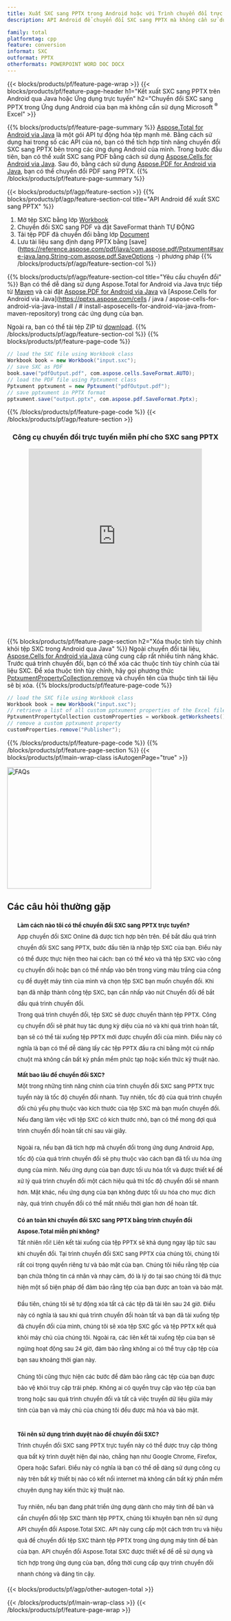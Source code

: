 ```yaml
---
title: Xuất SXC sang PPTX trong Android hoặc với Trình chuyển đổi trực tuyến miễn phí
description: API Android để chuyển đổi SXC sang PPTX mà không cần sử dụng Microsoft Word hoặc trực tuyến. Kiểm tra trình chuyển đổi trực tuyến SXC sang PPTX miễn phí một cách nhanh chóng trước khi tích hợp mã.

family: total
platformtag: cpp
feature: conversion
informat: SXC
outformat: PPTX
otherformats: POWERPOINT WORD DOC DOCX
---
```

{{< blocks/products/pf/feature-page-wrap >}}
{{< blocks/products/pf/feature-page-header h1="Kết xuất SXC sang PPTX trên Android qua Java hoặc Ứng dụng trực tuyến" h2="Chuyển đổi SXC sang PPTX trong Ứng dụng Android của bạn mà không cần sử dụng Microsoft <sup>&reg;</sup> Excel" >}}

{{% blocks/products/pf/feature-page-summary %}}
[Aspose.Total for Android via Java](https://products.aspose.com/total/android-java/) là một gói API tự động hóa tệp mạnh mẽ. Bằng cách sử dụng hai trong số các API của nó, bạn có thể tích hợp tính năng chuyển đổi SXC sang PPTX bên trong các ứng dụng Android của mình. Trong bước đầu tiên, bạn có thể xuất SXC sang PDF bằng cách sử dụng [Aspose.Cells for Android via Java](https://products.aspose.com/cells/android-java/). Sau đó, bằng cách sử dụng [Aspose.PDF for Android via Java](https://products.aspose.com/pdf/android-java/), bạn có thể chuyển đổi PDF sang PPTX. 
{{% /blocks/products/pf/feature-page-summary  %}}

{{< blocks/products/pf/agp/feature-section >}}
{{% blocks/products/pf/agp/feature-section-col title="API Android để xuất SXC sang PPTX" %}}
1. Mở tệp SXC bằng lớp [Workbook](https://reference.aspose.com/cells/java/com.aspose.cells/Workbook)
2. Chuyển đổi SXC sang PDF và đặt SaveFormat thành TỰ ĐỘNG
3. Tải tệp PDF đã chuyển đổi bằng lớp [Document](https://reference.aspose.com/pdf/java/com.aspose.pdf/Pptxument)
4. Lưu tài liệu sang định dạng PPTX bằng [save](https://reference.aspose.com/pdf/java/com.aspose.pdf/Pptxument#save-java.lang.String-com.aspose.pdf.SaveOptions -) phương pháp
{{% /blocks/products/pf/agp/feature-section-col %}}

{{% blocks/products/pf/agp/feature-section-col title="Yêu cầu chuyển đổi" %}}
Bạn có thể dễ dàng sử dụng Aspose.Total for Android via Java trực tiếp từ [Maven](https://releases.aspose.com/total/java/) và cài đặt [Aspose.PDF for Android via Java](https://pptxs.aspose.com/pdf/androidjava/installation/) và [Aspose.Cells for Android via Java](https://pptxs.aspose.com/cells / java / aspose-cells-for-android-via-java-install / # install-asposecells-for-android-via-java-from-maven-repository) trong các ứng dụng của bạn.

Ngoài ra, bạn có thể tải tệp ZIP từ [download](https://releases.aspose.com/total/androidjava).
{{% /blocks/products/pf/agp/feature-section-col %}}
{{% blocks/products/pf/feature-page-code %}}

```java
// load the SXC file using Workbook class
Workbook book = new Workbook("input.sxc");
// save SXC as PDF
book.save("pdfOutput.pdf", com.aspose.cells.SaveFormat.AUTO);
// load the PDF file using Pptxument class
Pptxument pptxument = new Pptxument("pdfOutput.pdf");
// save pptxument in PPTX format
pptxument.save("output.pptx", com.aspose.pdf.SaveFormat.Pptx);    
```


{{% /blocks/products/pf/feature-page-code %}}
{{< /blocks/products/pf/agp/feature-section >}}

<div class="container-fluid agp-content bg-white aboutfile box-1 vh100 section nopbtm">
<div class=container>
<div class=row>
<div class="demobox tc col-md-12 padding-0" align="center">

<h3>Công cụ chuyển đổi trực tuyến miễn phí cho SXC sang PPTX</h3>

<iframe title="Công cụ trực tuyến chuyển đổi từ sxc sang pptx" style="border: none; height: 426px;" scrolling="no" src="https://widgets.aspose.cloud/total-conversion/?to=pptx&from=sxc" id="child-iframe" width="80%"></iframe>

</div></div>
</div></div>

{{% blocks/products/pf/feature-page-section  h2="Xóa thuộc tính tùy chỉnh khỏi tệp SXC trong Android qua Java" %}}
Ngoài chuyển đổi tài liệu, [Aspose.Cells for Android via Java](https://products.aspose.com/cells/android-java/) cũng cung cấp rất nhiều tính năng khác. Trước quá trình chuyển đổi, bạn có thể xóa các thuộc tính tùy chỉnh của tài liệu SXC. Để xóa thuộc tính tùy chỉnh, hãy gọi phương thức [PptxumentPropertyCollection.remove](https://reference.aspose.com/cells/java/com.aspose.cells/pptxumentpropertycollection#remove (java.lang.String)) và chuyển tên của thuộc tính tài liệu sẽ bị xóa.
{{% blocks/products/pf/feature-page-code %}}

```java
// load the SXC file using Workbook class
Workbook book = new Workbook("input.sxc");
// retrieve a list of all custom pptxument properties of the Excel file
PptxumentPropertyCollection customProperties = workbook.getWorksheets().getCustomPptxumentProperties();
// remove a custom pptxument property
customProperties.remove("Publisher"); 
```

{{% /blocks/products/pf/feature-page-code  %}}
{{% /blocks/products/pf/feature-page-section %}}
{{< blocks/products/pf/main-wrap-class isAutogenPage="true" >}}
<style>.howtolist li{margin-right: 0!important;line-height: 26px;position: relative;margin-bottom: 10px;font-size: 13px;list-style-type: none;}</style>
<div class="col-md-12 tl bg-gray-dark howtolist section">
  <a class="anchor" name="faqpage"></a>
  <div class="container tl dflex" itemscope="" itemtype="https://schema.org/FAQPage">
      <div class="col-md-4 howtosectiongfx">
          <img class="social-panel-hide-on-mobile" src="https://www.groupdocs.cloud/templates/brand/images/groupdocs/conversion/groupdocs_conversion-brand.png" alt="FAQs" width="335" height="283">
      </div>
      <div class="howtosection col-md-8">
          <div>
              <h2>Các câu hỏi thường gặp</h2>
              <ul>
                  <li itemscope="" itemprop="mainEntity" itemtype="https://schema.org/Question">
                      <div>
                          <span itemprop="name"><b>Làm cách nào tôi có thể chuyển đổi SXC sang PPTX trực tuyến?</b></span>
                      </div>
                      <div itemscope="" itemprop="acceptedAnswer" itemtype="https://schema.org/Answer">
                          <span itemprop="text">App chuyển đổi SXC Online đã được tích hợp bên trên. Để bắt đầu quá trình chuyển đổi SXC sang PPTX, bước đầu tiên là nhập tệp SXC của bạn. Điều này có thể được thực hiện theo hai cách: bạn có thể kéo và thả tệp SXC vào công cụ chuyển đổi hoặc bạn có thể nhấp vào bên trong vùng màu trắng của công cụ để duyệt máy tính của mình và chọn tệp SXC bạn muốn chuyển đổi. Khi bạn đã nhập thành công tệp SXC, bạn cần nhấp vào nút Chuyển đổi để bắt đầu quá trình chuyển đổi. <br />
Trong quá trình chuyển đổi, tệp SXC sẽ được chuyển thành tệp PPTX. Công cụ chuyển đổi sẽ phát huy tác dụng kỳ diệu của nó và khi quá trình hoàn tất, bạn sẽ có thể tải xuống tệp PPTX mới được chuyển đổi của mình. Điều này có nghĩa là bạn có thể dễ dàng lấy các tệp PPTX đầu ra chỉ bằng một cú nhấp chuột mà không cần bất kỳ phần mềm phức tạp hoặc kiến thức kỹ thuật nào.</span>
                      </div>
                  </li>
                  <li itemscope="" itemprop="mainEntity" itemtype="https://schema.org/Question">
                      <div>
                          <span itemprop="name"><b>Mất bao lâu để chuyển đổi SXC?</b></span>
                      </div>
                      <div itemscope="" itemprop="acceptedAnswer" itemtype="https://schema.org/Answer">
                          <span itemprop="text">Một trong những tính năng chính của trình chuyển đổi SXC sang PPTX trực tuyến này là tốc độ chuyển đổi nhanh. Tuy nhiên, tốc độ của quá trình chuyển đổi chủ yếu phụ thuộc vào kích thước của tệp SXC mà bạn muốn chuyển đổi. Nếu đang làm việc với tệp SXC có kích thước nhỏ, bạn có thể mong đợi quá trình chuyển đổi hoàn tất chỉ sau vài giây.<br />

Ngoài ra, nếu bạn đã tích hợp mã chuyển đổi trong ứng dụng Android App, tốc độ của quá trình chuyển đổi sẽ phụ thuộc vào cách bạn đã tối ưu hóa ứng dụng của mình. Nếu ứng dụng của bạn được tối ưu hóa tốt và được thiết kế để xử lý quá trình chuyển đổi một cách hiệu quả thì tốc độ chuyển đổi sẽ nhanh hơn. Mặt khác, nếu ứng dụng của bạn không được tối ưu hóa cho mục đích này, quá trình chuyển đổi có thể mất nhiều thời gian hơn để hoàn tất.</span>
                      </div>
                  </li>
                  <li itemscope="" itemprop="mainEntity" itemtype="https://schema.org/Question">
                      <div>
                          <span itemprop="name"><b>Có an toàn khi chuyển đổi SXC sang PPTX bằng trình chuyển đổi Aspose.Total miễn phí không?</b></span>
                      </div>
                      <div itemscope="" itemprop="acceptedAnswer" itemtype="https://schema.org/Answer">
                          <span itemprop="text">Tất nhiên rồi! Liên kết tải xuống của tệp PPTX sẽ khả dụng ngay lập tức sau khi chuyển đổi. Tại trình chuyển đổi SXC sang PPTX của chúng tôi, chúng tôi rất coi trọng quyền riêng tư và bảo mật của bạn. Chúng tôi hiểu rằng tệp của bạn chứa thông tin cá nhân và nhạy cảm, đó là lý do tại sao chúng tôi đã thực hiện một số biện pháp để đảm bảo rằng tệp của bạn được an toàn và bảo mật.<br />

Đầu tiên, chúng tôi sẽ tự động xóa tất cả các tệp đã tải lên sau 24 giờ. Điều này có nghĩa là sau khi quá trình chuyển đổi hoàn tất và bạn đã tải xuống tệp đã chuyển đổi của mình, chúng tôi sẽ xóa tệp SXC gốc và tệp PPTX kết quả khỏi máy chủ của chúng tôi. Ngoài ra, các liên kết tải xuống tệp của bạn sẽ ngừng hoạt động sau 24 giờ, đảm bảo rằng không ai có thể truy cập tệp của bạn sau khoảng thời gian này.<br />

Chúng tôi cũng thực hiện các bước để đảm bảo rằng các tệp của bạn được bảo vệ khỏi truy cập trái phép. Không ai có quyền truy cập vào tệp của bạn trong hoặc sau quá trình chuyển đổi và tất cả việc truyền dữ liệu giữa máy tính của bạn và máy chủ của chúng tôi đều được mã hóa và bảo mật.</span>
                      </div>
                  </li>                 
                  <li itemscope="" itemprop="mainEntity" itemtype="https://schema.org/Question">
                      <div>
                          <span itemprop="name"><b>Tôi nên sử dụng trình duyệt nào để chuyển đổi SXC?</b></span>
                      </div>
                      <div itemscope="" itemprop="acceptedAnswer" itemtype="https://schema.org/Answer">
                          <span itemprop="text">Trình chuyển đổi SXC sang PPTX trực tuyến này có thể được truy cập thông qua bất kỳ trình duyệt hiện đại nào, chẳng hạn như Google Chrome, Firefox, Opera hoặc Safari. Điều này có nghĩa là bạn có thể dễ dàng sử dụng công cụ này trên bất kỳ thiết bị nào có kết nối internet mà không cần bất kỳ phần mềm chuyên dụng hay kiến thức kỹ thuật nào.<br />

Tuy nhiên, nếu bạn đang phát triển ứng dụng dành cho máy tính để bàn và cần chuyển đổi tệp SXC thành tệp PPTX, chúng tôi khuyên bạn nên sử dụng API chuyển đổi Aspose.Total SXC. API này cung cấp một cách trơn tru và hiệu quả để chuyển đổi tệp SXC thành tệp PPTX trong ứng dụng máy tính để bàn của bạn. API chuyển đổi Aspose.Total SXC được thiết kế để dễ sử dụng và tích hợp trong ứng dụng của bạn, đồng thời cung cấp quy trình chuyển đổi nhanh chóng và đáng tin cậy.</span>
                      </div>
                  </li>
              </ul>
          </div>
      </div>
  </div>
{{< blocks/products/pf/agp/other-autogen-total >}}


{{< /blocks/products/pf/main-wrap-class >}}
{{< /blocks/products/pf/feature-page-wrap >}}